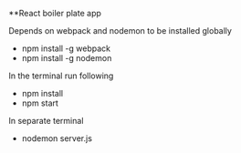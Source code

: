 **React boiler plate app

Depends on webpack and nodemon to be installed globally

- npm install -g webpack
- npm install -g nodemon

In the terminal run following

- npm install
- npm start

In separate terminal

- nodemon server.js